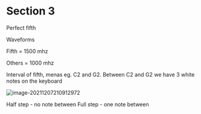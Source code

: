 # Section 3

Perfect fifth

Waveforms

Fifth = 1500 mhz

Others = 1000 mhz

Interval of fifth, menas eg. C2 and G2. Between C2 and G2 we have 3 white notes on the keyboard

![image-20211207210912972](C:\Users\grzesiek\AppData\Roaming\Typora\typora-user-images\image-20211207210912972.png)

Half step - no note between
Full step - one note between
